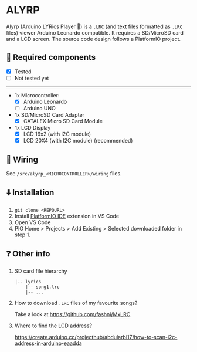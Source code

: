 # ALYRP
Alyrp (Arduino LYRics Player :microphone:) is a `.LRC` (and text files formatted as `.LRC` files) viewer Arduino Leonardo compatible. It requires a SD/MicroSD card and a LCD screen. The source code design follows a PlatformIO project.

## :satellite: Required components
- [x] Tested
- [ ] Not tested yet
---
- 1x Microcontroller:
  - [x] Arduino Leonardo
  - [ ] Arduino UNO

- 1x SD/MicroSD Card Adapter
  - [x] CATALEX Micro SD Card Module

- 1x LCD Display
  - [x] LCD 16x2 (with I2C module)
  - [x] LCD 20X4 (with I2C module) (recommended)

## :electric_plug: Wiring
See `/src/alyrp_<MICROCONTROLLER>/wiring` files.

## :arrow_down: Installation

1. `git clone <REPOURL>`
2. Install [PlatformIO IDE](https://marketplace.visualstudio.com/items?itemName=platformio.platformio-ide) extension in VS Code
3. Open VS Code
4. PIO Home > Projects > Add Existing > Selected downloaded folder in step 1.

## :question: Other info
1. SD card file hierarchy
   ```
   |-- lyrics
       |-- song1.lrc
       |-- ...
   ```
2. How to download `.LRC` files of my favourite songs?
   
   Take a look at https://github.com/fashni/MxLRC

3. Where to find the LCD address?

    https://create.arduino.cc/projecthub/abdularbi17/how-to-scan-i2c-address-in-arduino-eaadda
